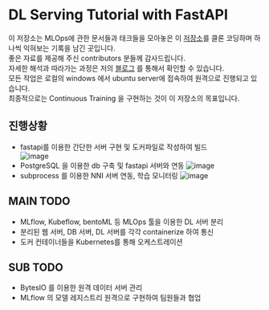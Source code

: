 # DL Serving Tutorial with FastAPI
이 저장소는 MLOps에 관한 문서들과 태크들을 모아놓은 이 [저장소](https://github.com/State-of-The-MLOps/MLOps)를 클론 코딩하며 하나씩 익혀보는 기록을 남긴 곳입니다.  
좋은 자료를 제공해 주신 contributors 분들께 감사드립니다.  
자세한 해석과 따라가는 과정은 저의 [블로그](https://davi06000.tistory.com/128) 를 통해서 확인할 수 있습니다.  
모든 작업은 로컬의 windows 에서 ubuntu server에 접속하여 원격으로 진행되고 있습니다.  
최종적으로는 Continuous Training 을 구현하는 것이 이 저장소의 목표입니다.  

## 진행상황
- fastapi를 이용한 간단한 서버 구현 및 도커파일로 작성하여 빌드  
![image](https://user-images.githubusercontent.com/35767146/144759692-95d98d98-5f3a-4feb-b50a-233cf6ebdbab.png)  
- PostgreSQL 을 이용한 db 구축 및 fastapi 서버와 연동
![image](https://user-images.githubusercontent.com/35767146/144759764-8d0396b2-4e74-45d6-be3d-68fc5f137df8.png)
- subprocess 를 이용한 NNI 서버 연동, 학습 모니터링
![image](https://user-images.githubusercontent.com/35767146/144759795-34d32411-af6d-4b49-94ae-f41e8d1b2daa.png)

## MAIN TODO
- MLflow, Kubeflow, bentoML 등 MLOps 툴을 이용한 DL 서버 분리
- 분리된 웹 서버, DB 서버, DL 서버를 각각 containerize 하여 통신
- 도커 컨테이너들을 Kubernetes를 통해 오케스트레이션

## SUB TODO
- BytesIO 를 이용한 원격 데이터 서버 관리
- MLflow 의 모델 레지스트리 원격으로 구현하여 팀원들과 협업
